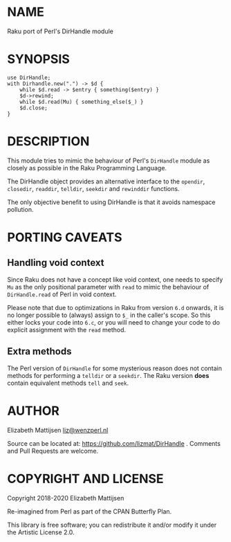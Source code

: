 NAME
====

Raku port of Perl's DirHandle module

SYNOPSIS
========

    use DirHandle;
    with Dirhandle.new(".") -> $d {
        while $d.read -> $entry { something($entry) }
        $d->rewind;
        while $d.read(Mu) { something_else($_) }
        $d.close;
    }

DESCRIPTION
===========

This module tries to mimic the behaviour of Perl's `DirHandle` module as closely as possible in the Raku Programming Language.

The DirHandle object provides an alternative interface to the `opendir`, `closedir`, `readdir`, `telldir`, `seekdir` and `rewinddir` functions.

The only objective benefit to using DirHandle is that it avoids namespace pollution.

PORTING CAVEATS
===============

Handling void context
---------------------

Since Raku does not have a concept like void context, one needs to specify `Mu` as the only positional parameter with `read` to mimic the behaviour of `DirHandle.read` of Perl in void context.

Please note that due to optimizations in Raku from version `6.d` onwards, it is no longer possible to (always) assign to `$_` in the caller's scope. So this either locks your code into `6.c`, or you will need to change your code to do explicit assignment with the `read` method.

Extra methods
-------------

The Perl version of `DirHandle` for some mysterious reason does not contain methods for performing a `telldir` or a `seekdir`. The Raku version **does** contain equivalent methods `tell` and `seek`.

AUTHOR
======

Elizabeth Mattijsen <liz@wenzperl.nl>

Source can be located at: https://github.com/lizmat/DirHandle . Comments and Pull Requests are welcome.

COPYRIGHT AND LICENSE
=====================

Copyright 2018-2020 Elizabeth Mattijsen

Re-imagined from Perl as part of the CPAN Butterfly Plan.

This library is free software; you can redistribute it and/or modify it under the Artistic License 2.0.

